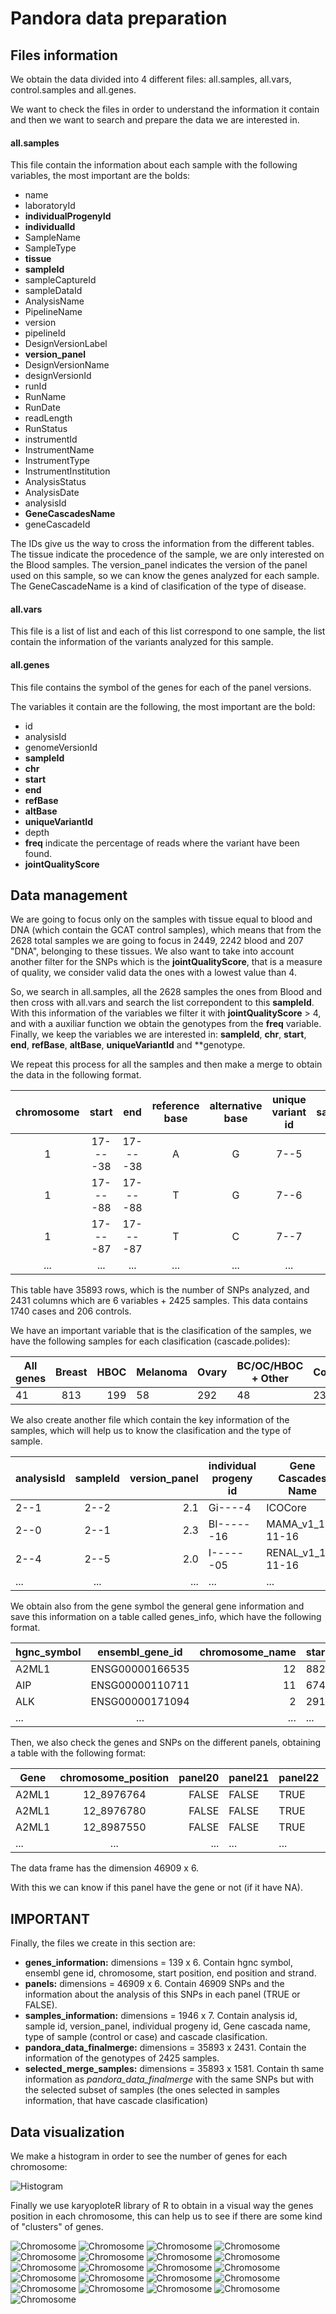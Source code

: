 # Pandora data preparation

## Files information

We obtain the data divided into 4 different files: all.samples, all.vars, control.samples and all.genes.

We want to check the files in order to understand the information it contain and then we want to search and prepare the data we are interested in.

#### all.samples
This file contain the information about each sample with the following variables, the most important are the bolds:
  - name                  
  - laboratoryId        
  - **individualProgenyId** 
  - **individualId**         
  - SampleName           
  - SampleType           
  - **tissue**
  - **sampleId**            
  - sampleCaptureId
  - sampleDataId         
  - AnalysisName
  - PipelineName         
  - version
  - pipelineId           
  - DesignVersionLabel
  - **version_panel**              
  - DesignVersionName
  - designVersionId      
  - runId
  - RunName
  - RunDate
  - readLength
  - RunStatus
  - instrumentId
  - InstrumentName
  - InstrumentType
  - InstrumentInstitution
  - AnalysisStatus
  - AnalysisDate
  - analysisId
  - **GeneCascadesName**
  - geneCascadeId

The IDs give us the way to cross the information from the different tables.
The tissue indicate the procedence of the sample, we are only interested on the Blood samples. 
The version_panel indicates the version of the panel used on this sample, so we can know the genes analyzed for each sample. 
The GeneCascadeName is a kind of clasification of the type of disease. 

#### all.vars
This file is a list of list and each of this list correspond to one sample, the list contain the information of the variants analyzed for this sample. 

#### all.genes
This file contains the symbol of the genes for each of the panel versions.

The variables it contain are the following, the most important are the bold:

  - id
  - analysisId
  - genomeVersionId
  - **sampleId**
  - **chr**
  - **start**
  - **end**
  - **refBase**
  - **altBase**
  - **uniqueVariantId**
  - depth
  - **freq** indicate the percentage of reads where the variant have been found.
  - **jointQualityScore**

## Data management

We are going to focus only on the samples with tissue equal to blood and DNA (which contain the GCAT control samples), which means that from the 2628 total samples we are going to focus in 2449, 2242 blood and 207 "DNA", belonging to these tissues. 
We also want to take into account another filter for the SNPs which is the **jointQualityScore**, that is a measure of quality, we consider valid data the ones with a lowest value than 4.

So, we search in all.samples, all the 2628 samples the ones from Blood and then cross with all.vars and search the list correpondent to this **sampleId**. With this information of the variables we filter it with **jointQualityScore** > 4, and with a auxiliar function we obtain the genotypes from the **freq** variable. Finally, we keep the variables we are interested in: **sampleId**, **chr**, **start**, **end**, **refBase**, **altBase**, **uniqueVariantId** and **genotype.

We repeat this process for all the samples and then make a merge to obtain the data in the following format.

| chromosome |   start  |    end   | reference base | alternative base | unique variant id | sample1_id | sample2_id | ... |
|:----------:|:--------:|:--------:|:--------------:|:----------------:|:-----------------:|:-------:|:-------:|:---:|
|      1     | 17----38 | 17----38 |        A       |         G        |        7--5       |   1/1   |   1/1   | ... |
|      1     | 17----88 | 17----88 |        T       |         G        |        7--6       |   1/1   |   1/0   | ... |
|      1     | 17----87 | 17----87 |        T       |         C        |        7--7       |   1/1   |   1/1   | ... |
|     ...    |    ...   |    ...   |       ...      |        ...       |        ...        |   ...   |   ...   | ... |

This table have 35893 rows, which is the number of SNPs analyzed, and 2431 columns which are 6 variables + 2425 samples. This data contains 1740 cases and 206 controls.

We have an important variable that is the clasification of the samples, we have the following samples for each clasification (cascade.polides):

| All genes | **Breast** | HBOC | Melanoma | **Ovary** | BC/OC/HBOC + Other | **Control** | HNPCC | Other | Polyposis |
|-----------|:------:|-----:|----------|-------|--------------------|---------|-------|-------|-----------|
| 41        |   813  |  199 | 58       | 292   | 48                 | 238     | 190   | 118   | 198       |

We also create another file which contain the key information of the samples, which will help us to know the clasification and the type of sample.

| analysisId | sampleId | version_panel | individual progeny id  | Gene Cascades Name | Type    | Cascades.polides |
|------------|:--------:|--------------:|------------------------|--------------------|---------|------------------|
| 2--1       |   2--2   |           2.1 | Gi----4                | ICOCore            | Control | NA               |
| 2--0       |   2--1   |           2.3 | BI------16             | MAMA_v1_11-11-16   | Case    | Breast           |
| 2--4       |   2--5   |           2.0 | I------05              | RENAL_v1_11-11-16  | Case    | Other            |
| ...        | ...      | ...           | ...                    | ...                | ...     | ...              |

We obtain also from the gene symbol the general gene information and save this information on a table called genes_info, which have the following format. 

| hgnc_symbol | ensembl_gene_id | chromosome_name | start_position | end_position | strand |
|-------------|:---------------:|----------------:|----------------|--------------|--------|
| A2ML1       | ENSG00000166535 |              12 | 8822472        | 8887001      | +      |
| AIP         | ENSG00000110711 |              11 | 67483041       | 67491103     | +      |
| ALK         | ENSG00000171094 |               2 | 29192774       | 29921566     | -      |
| ...         | ...             | ...             | ...            | ...          | ...    |

Then, we also check the genes and SNPs on the different panels, obtaining a table with the following format:

| Gene  | chromosome_position | panel20 | panel21 | panel22 | panel23 |
|-------|:-------------------:|--------:|---------|---------|---------|
| A2ML1 |      12_8976764     |   FALSE | FALSE   | TRUE    | TRUE    |
| A2ML1 |      12_8976780     |   FALSE | FALSE   | TRUE    | TRUE    |
| A2ML1 |      12_8987550     |   FALSE | FALSE   | TRUE    | TRUE    |
| ...   | ...                 | ...     | ...     | ...     | ...     |

The data frame has the dimension 46909 x 6.

With this we can know if this panel have the gene or not (if it have NA).

## IMPORTANT

Finally, the files we create in this section are:

  - **genes_information:** dimensions = 139 x 6. Contain hgnc symbol, ensembl gene id, chromosome, start position, end position and strand.
  - **panels:** dimensions = 46909 x 6. Contain 46909 SNPs and the information about the analysis of this SNPs in each panel (TRUE or FALSE).
  - **samples_information:** dimensions = 1946 x 7.  Contain analysis id, sample id, version_panel, individual progeny id, Gene cascada name, type of sample (control or case) and cascade clasification.
  - **pandora_data_finalmerge:** dimensions = 35893 x 2431. Contain the information of the genotypes of 2425 samples.
  - **selected_merge_samples:** dimensions = 35893 x 1581. Contain th same information as *pandora_data_finalmerge* with the same SNPs but with the selected subset of samples (the ones selected in samples information, that have cascade clasification) 

## Data visualization 

We make a histogram in order to see the number of genes for each chromosome: 

![Histogram](graphs/genes_per_chr.png)

Finally we use karyoploteR library of R to obtain in a visual way the genes position in each chromosome, this can help us to see if there are some kind of "clusters" of genes.

![Chromosome](graphs/Chr1_genes.png)
![Chromosome](graphs/Chr2_genes.png)
![Chromosome](graphs/Chr3_genes.png)
![Chromosome](graphs/Chr4_genes.png)
![Chromosome](graphs/Chr5_genes.png)
![Chromosome](graphs/Chr6_genes.png)
![Chromosome](graphs/Chr7_genes.png)
![Chromosome](graphs/Chr8_genes.png)
![Chromosome](graphs/Chr9_genes.png)
![Chromosome](graphs/Chr10_genes.png)
![Chromosome](graphs/Chr11_genes.png)
![Chromosome](graphs/Chr12_genes.png)
![Chromosome](graphs/Chr13_genes.png)
![Chromosome](graphs/Chr14_genes.png)
![Chromosome](graphs/Chr15_genes.png)
![Chromosome](graphs/Chr16_genes.png)
![Chromosome](graphs/Chr17_genes.png)
![Chromosome](graphs/Chr18_genes.png)
![Chromosome](graphs/Chr19_genes.png)
![Chromosome](graphs/Chr22_genes.png)
![Chromosome](graphs/ChrX_genes.png)


